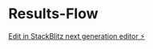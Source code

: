 # Results-Flow

[Edit in StackBlitz next generation editor ⚡️](https://stackblitz.com/~/github.com/v-chika-07/Results-Flow)